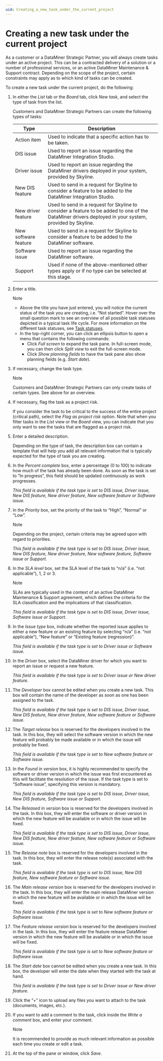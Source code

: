 ```yaml
---
uid: Creating_a_new_task_under_the_current_project
---
```


# Creating a new task under the current project

As a customer or a DataMiner Strategic Partner, you will always create tasks under an active project. This can be a contracted delivery of a solution or a number of professional services, or an active DataMiner Maintenance & Support contract. Depending on the scope of the project, certain constraints may apply as to which kind of tasks can be created.

To create a new task under the current project, do the following:

1. In either the *List* tab or the *Board* tab, click *New task*, and select the type of task from the list.

    Customers and DataMiner Strategic Partners can create the following types of tasks:

    | Type               | Description                                                                                                                                           |
    |----------------------|-------------------------------------------------------------------------------------------------------------------------------------------------------|
    | Action item          | Used to indicate that a specific action has to be taken.                                                                                              |
    | DIS issue            | Used to report an issue regarding the DataMiner Integration Studio.                                                                                   |
    | Driver issue         | Used to report an issue regarding the DataMiner drivers deployed in your system, provided by Skyline.                                                 |
    | New DIS feature      | Used to send in a request for Skyline to consider a feature to be added to the DataMiner Integration Studio.                                          |
    | New driver feature   | Used to send in a request for Skyline to consider a feature to be added to one of the DataMiner drivers deployed in your system, provided by Skyline. |
    | New software feature | Used to send in a request for Skyline to consider a feature to be added to the DataMiner software.                                                    |
    | Software issue       | Used to report an issue regarding the DataMiner software.                                                                                             |
    | Support              | Used if none of the above-mentioned other types apply or if no type can be selected at this stage.                                                    |

2. Enter a title.

    > [!NOTE]
    > - Above the title you have just entered, you will notice the current status of the task you are creating, i.e. “Not started”. Hover over the small question mark to see an overview of all possible task statuses depicted in a typical task life cycle. For more information on the different task statuses, see [Task statuses](xref:Statuses#task-statuses).
    > - In the top-right corner, you can click an ellipsis button to open a menu that contains the following commands:
    >     - Click *Full screen* to expand the task pane. In full-screen mode, you can then click *Split view* to exit the full-screen mode.
    >     - Click *Show planning fields* to have the task pane also show planning fields (e.g. *Start date*).

3. If necessary, change the task type.

    > [!NOTE]
    > Customers and DataMiner Strategic Partners can only create tasks of certain types. See above for an overview.

4. If necessary, flag the task as a project risk.

    If you consider the task to be critical to the success of the entire project (critical path), select the *Flag as project risk* option. Note that when you filter tasks in the *List* view or the *Board* view, you can indicate that you only want to see the tasks that are flagged as a project risk.

5. Enter a detailed description.

    Depending on the type of task, the description box can contain a template that will help you add all relevant information that is typically expected for the type of task you are creating.

6. In the *Percent complete* box, enter a percentage (0 to 100) to indicate how much of the task has already been done. As soon as the task is set to “In progress”, this field should be updated continuously as work progresses.

    *This field is available if the task type is set to DIS issue, Driver issue, New DIS feature, New driver feature, New software feature or Software issue.*

7. In the *Priority* box, set the priority of the task to “High”, “Normal” or “Low”.

    > [!NOTE]
    > Depending on the project, certain criteria may be agreed upon with regard to priorities.

    *This field is available if the task type is set to DIS issue, Driver issue, New DIS feature, New driver feature, New software feature, Software issue or Support.*

8. In the *SLA level* box, set the SLA level of the task to “n/a” (i.e. “not applicable”), 1, 2 or 3.

    > [!NOTE]
    > SLAs are typically used in the context of an active DataMiner Maintenance & Support agreement, which defines the criteria for the SLA classification and the implications of that classification.

    *This field is available if the task type is set to DIS issue, Driver issue, Software issue or Support.*

9. In the *Issue type* box, indicate whether the reported issue applies to either a new feature or an existing feature by selecting “n/a” (i.e. “not applicable”), “New feature” or “Existing feature (regression)”.

    *This field is available if the task type is set to Driver issue or Software issue.*

10. In the *Driver* box, select the DataMiner driver for which you want to report an issue or request a new feature.

    *This field is available if the task type is set to Driver issue or New driver feature.*

11. The *Developer* box cannot be edited when you create a new task. This box will contain the name of the developer as soon as one has been assigned to the task.

    *This field is available if the task type is set to DIS issue, Driver issue, New DIS feature, New driver feature, New software feature or Software issue.*

12. The *Target release* box is reserved for the developers involved in the task. In this box, they will select the software version in which the new feature will probably be made available or in which the issue will probably be fixed.

    *This field is available if the task type is set to New software feature or Software issue.*

13. In the *Found in version* box, it is highly recommended to specify the software or driver version in which the issue was first encountered as this will facilitate the resolution of the issue. If the task type is set to “Software issue”, specifying this version is mandatory.

    *This field is available if the task type is set to DIS issue, Driver issue, New DIS feature, Software issue or Support.*

14. The *Released in version* box is reserved for the developers involved in the task. In this box, they will enter the software or driver version in which the new feature will be available or in which the issue will be fixed.

    *This field is available if the task type is set to DIS issue, Driver issue, New DIS feature, New driver feature, New software feature or Software issue.*

15. The *Release note* box is reserved for the developers involved in the task. In this box, they will enter the release note(s) associated with the task.

    *This field is available if the task type is set to DIS issue, New DIS feature, New software feature or Software issue.*

16. The *Main release version* box is reserved for the developers involved in the task. In this box, they will enter the main release DataMiner version in which the new feature will be available or in which the issue will be fixed.

    *This field is available if the task type is set to New software feature or Software issue.*

17. The *Feature release version* box is reserved for the developers involved in the task. In this box, they will enter the feature release DataMiner version in which the new feature will be available or in which the issue will be fixed.

    *This field is available if the task type is set to New software feature or Software issue.*

18. The *Start date* box cannot be edited when you create a new task. In this box, the developer will enter the date when they started with the task at hand.

    *This field is available if the task type is set to Driver issue or New driver feature.*

19. Click the “+” icon to upload any files you want to attach to the task (documents, images, etc.).

20. If you want to add a comment to the task, click inside the *Write a comment* box, and enter your comment.

    > [!NOTE]
    > It is recommended to provide as much relevant information as possible each time you create or edit a task.

21. At the top of the pane or window, click *Save*.
